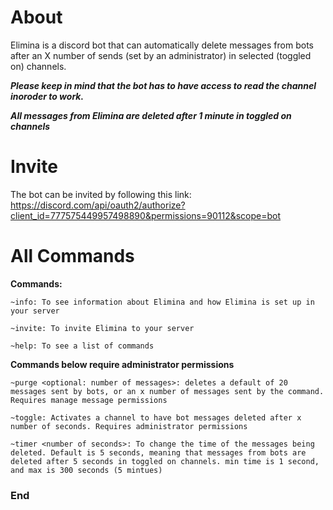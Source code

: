 # About
Elimina is a discord bot that can automatically delete messages from bots after an X number of sends (set by an administrator) in selected (toggled on) channels. 

***Please keep in mind that the bot has to have access to read the channel inoroder to work.***

***All messages from Elimina are deleted after 1 minute in toggled on channels***


# Invite
The bot can be invited by following this link: https://discord.com/api/oauth2/authorize?client_id=777575449957498890&permissions=90112&scope=bot 


# All Commands
**Commands:**

```~info: To see information about Elimina and how Elimina is set up in your server```

```~invite: To invite Elimina to your server```

```~help: To see a list of commands```


**Commands below require administrator permissions**

```~purge <optional: number of messages>: deletes a default of 20 messages sent by bots, or an x number of messages sent by the command. Requires manage message permissions ```

```~toggle: Activates a channel to have bot messages deleted after x number of seconds. Requires administrator permissions```

```~timer <number of seconds>: To change the time of the messages being deleted. Default is 5 seconds, meaning that messages from bots are deleted after 5 seconds in toggled on channels. min time is 1 second, and max is 300 seconds (5 mintues)```


### End
